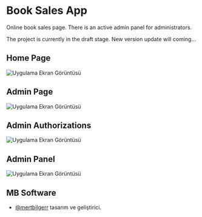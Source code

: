 
# Book Sales App

Online book sales page. There is an active admin panel for administrators.

The project is currently in the draft stage. New version update will coming...




## Home Page

![Uygulama Ekran Görüntüsü](https://i.ibb.co/r2S6FMj/Ekran-G-r-nt-s-530.png)

## Admin Page
![Uygulama Ekran Görüntüsü](https://i.ibb.co/Fzbq7rn/Ekran-G-r-nt-s-531.png)

## Admin Authorizations 
![Uygulama Ekran Görüntüsü](https://i.ibb.co/gZ8C8bP/Ekran-G-r-nt-s-532.png)
## Admin Panel
![Uygulama Ekran Görüntüsü](https://i.ibb.co/jDMKmTV/Ekran-G-r-nt-s-533.png)


  
## MB Software

- [@mertbilgerr](https://github.com/mertbilger) tasarım ve geliştirici.

  
